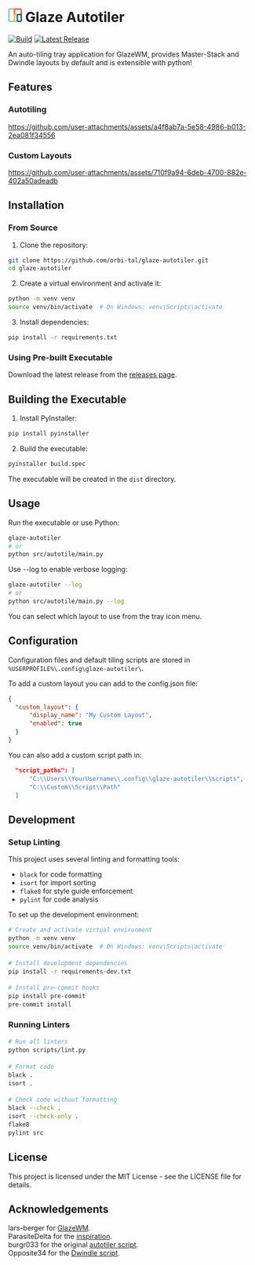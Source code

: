 # <img src="assets/icon_@128px.png" alt="Glaze Autotiler Logo" height="28px"/> Glaze Autotiler

[![Build](https://github.com/orbi-tal/glaze-autotiler/actions/workflows/build.yml/badge.svg)](https://github.com/orbi-tal/glaze-autotiler/actions/workflows/build.yml)
[![Latest Release](https://img.shields.io/github/v/release/orbi-tal/glaze-autotiler?include_prereleases&label=Latest+Release)](https://github.com/orbi-tal/glaze-autotiler/releases)

An auto-tiling tray application for GlazeWM, provides Master-Stack and Dwindle layouts by default and is extensible with python!

## Features

### Autotiling

https://github.com/user-attachments/assets/a4f8ab7a-5e58-4986-b013-2ea081f34556

### Custom Layouts

https://github.com/user-attachments/assets/710f9a94-6deb-4700-882e-402a50adeadb

  
## Installation

### From Source
1. Clone the repository:
```bash
git clone https://github.com/orbi-tal/glaze-autotiler.git
cd glaze-autotiler
```

2. Create a virtual environment and activate it:
```bash
python -m venv venv
source venv/bin/activate  # On Windows: venv\Scripts\activate
```

3. Install dependencies:
```bash
pip install -r requirements.txt
```


### Using Pre-built Executable
Download the latest release from the [releases page](https://github.com/orbi-tal/glaze-autotiler/releases).


## Building the Executable

1. Install PyInstaller:
```bash
pip install pyinstaller
```

2. Build the executable:
```bash
pyinstaller build.spec
```

The executable will be created in the `dist` directory.


## Usage

Run the executable or use Python:
```bash
glaze-autotiler
# or
python src/autotile/main.py
```

Use --log to enable verbose logging:
```bash
glaze-autotiler --log
# or
python src/autotile/main.py --log
```

You can select which layout to use from the tray icon menu.


## Configuration

Configuration files and default tiling scripts are stored in `%USERPROFILE%\.config\glaze-autotiler\`.

To add a custom layout you can add to the config.json file:
```json
{
  "custom_layout": {
      "display_name": "My Custom Layout",
      "enabled": true
  }
}
```
You can also add a custom script path in:
```json
  "script_paths": [
      "C:\\Users\\YourUsername\\.config\\glaze-autotiler\\scripts",
      "C:\\Custom\\Script\\Path"
  ]
```

## Development

### Setup Linting

This project uses several linting and formatting tools:
- `black` for code formatting
- `isort` for import sorting
- `flake8` for style guide enforcement
- `pylint` for code analysis

To set up the development environment:

```bash
# Create and activate virtual environment
python -m venv venv
source venv/bin/activate  # On Windows: venv\Scripts\activate

# Install development dependencies
pip install -r requirements-dev.txt

# Install pre-commit hooks
pip install pre-commit
pre-commit install
```

### Running Linters

```bash
# Run all linters
python scripts/lint.py

# Format code
black .
isort .

# Check code without formatting
black --check .
isort --check-only .
flake8
pylint src
```

## License

This project is licensed under the MIT License - see the LICENSE file for details.

## Acknowledgements
lars-berger for [GlazeWM](https://github.com/glzr-io/glazewm).\
ParasiteDelta for the [inspiration](https://github.com/ParasiteDelta/GAT-GWM).\
burgr033 for the original [autotiler script](https://github.com/burgr033/GlazeWM-autotiling-python).\
Opposite34 for the [Dwindle script](https://gist.github.com/Opposite34/f3a487d940e9fb968d01f7e30969fbd1).
